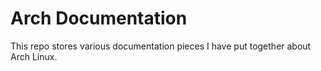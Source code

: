 # Arch Documentation
This repo stores various documentation pieces I have put together about Arch Linux.
